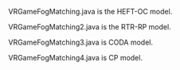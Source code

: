 VRGameFogMatching.java is the HEFT-OC model.


VRGameFogMatching2.java is the RTR-RP model.


VRGameFogMatching3.java is CODA model.


VRGameFogMatching4.java is CP model.
